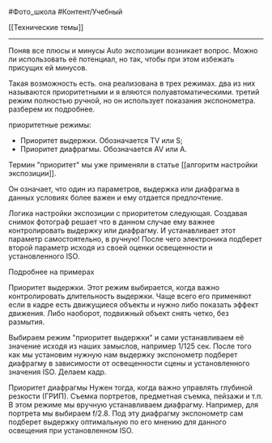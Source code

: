 #Фото_школа #Контент/Учебный 

[[Технические темы]]
_____________
Поняв все плюсы и минусы Auto экспозиции возникает вопрос. Можно ли использовать её потенциал, но так, чтобы при этом избежать присущих ей минусов.

Такая возможность есть. она реализована в трех режимах. 
два из них называются приоритетными и я вляются полуавтоматическими.
третий режим полностью ручной, но он использует показания экспонометра.
разберем их подробнее.

приоритетные режимы:
- Приоритет выдержки. Обозначается TV или S;
- Приоритет диафрагмы. Обозначается AV или A.

Термин "приоритет" мы уже применяли в статье [[алгоритм настройки экспозиции]].

Он означает, что один из параметров, выдержка или диафрагма в данных условиях более важен и ему отдается предпочтение.

Логика настройки экспозиции с приоритетом следующая.
Создавая снимок фотограф решает что в данном случае ему важнее контролировать выдержку или диафрагму. И устанавливает этот параметр самостоятельно, в ручную!
После чего электроника подберет второй параметр исходя из своей оценки освещенности и установленного ISO.

Подробнее на примерах

Приоритет выдержки.
Этот режим выбирается, когда важно контролировать длительность выдержки. Чаще всего его применяют если в кадре есть движущиеся объекты и нужно либо показать эффект движения. Либо наоборот, подвижный объект снять четко, без размытия.

Выбираем режим "приоритет выдержки" и сами устанавливаем её значение исходя из наших замыслов, например 1/125 сек.
После того как мы установим нужную нам выдержку экспонометр подберет диафрагму в зависимости от освещенности сцены и установленного значения ISO.
Делаем кадр.

Приоритет диафрагмы
Нужен тогда, когда важно управлять глубиной резкости (ГРИП). Съемка портретов, предметная съемка, пейзажи и т.п.
В этом режиме мы вручную устанавливаем диафрагму. Например, для портрета мы выбираем f/2.8.
Под эту диафрагму экспонометр сам подберет выдержку оптимальную по его мнению для данного освещения при установленном ISO.











